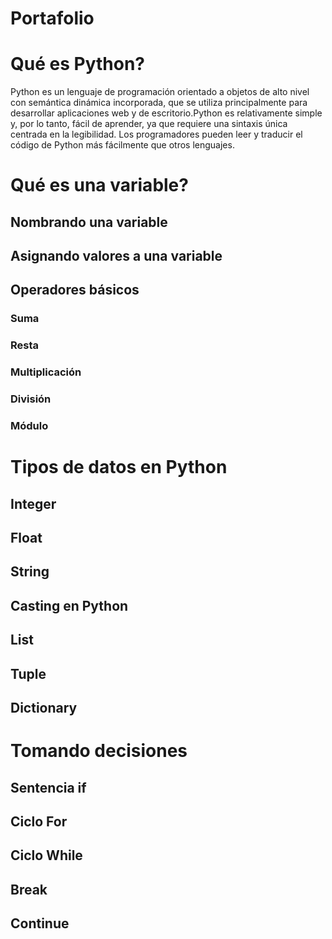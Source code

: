 # Portafolio 
# Qué es Python?
Python es un lenguaje de programación orientado a objetos de alto nivel con semántica dinámica incorporada, que se utiliza principalmente para desarrollar aplicaciones web y de escritorio.Python es relativamente simple y, por lo tanto, fácil de aprender, ya que requiere una sintaxis única centrada en la legibilidad. Los programadores pueden leer y traducir el código de Python más fácilmente que otros lenguajes.
# Qué es una variable?

## Nombrando una variable

## Asignando valores a una variable

## Operadores básicos

### Suma

### Resta

### Multiplicación

### División

### Módulo

# Tipos de datos en Python

## Integer

## Float

## String

## Casting en Python

## List

## Tuple

## Dictionary

# Tomando decisiones

## Sentencia if

## Ciclo For

## Ciclo While

## Break

## Continue
